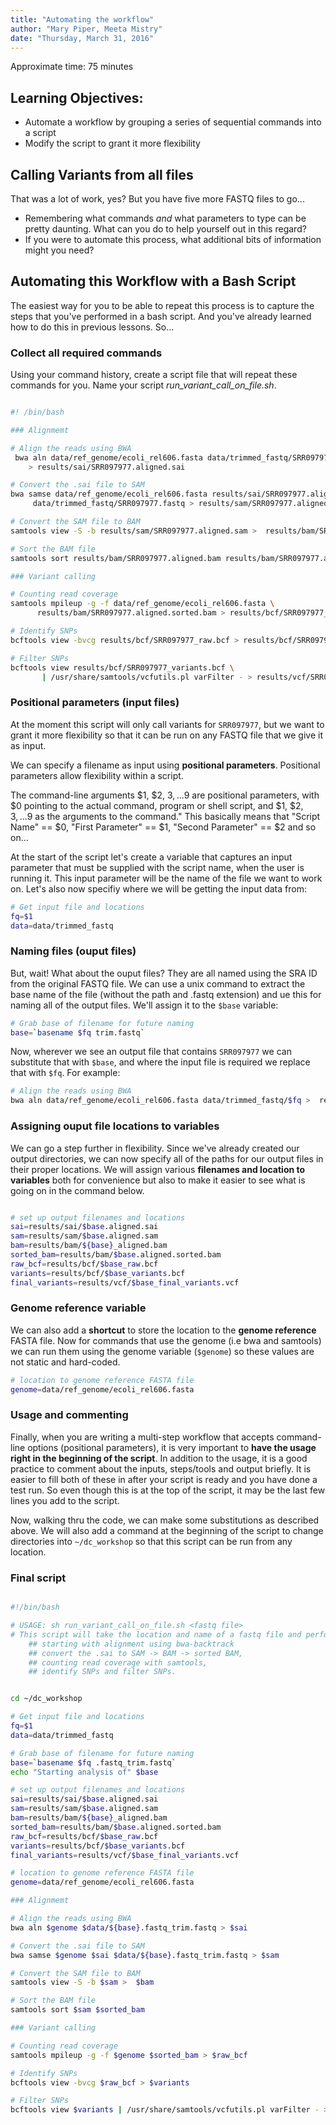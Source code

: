 ```yaml
---
title: "Automating the workflow"
author: "Mary Piper, Meeta Mistry"
date: "Thursday, March 31, 2016"
---
```


Approximate time: 75 minutes

## Learning Objectives:

* Automate a workflow by grouping a series of sequential commands into a script
* Modify the script to grant it more flexibility 

## Calling Variants from all files

That was a lot of work, yes? But you have five more FASTQ files to go...

- Remembering what commands *and* what parameters to type can be pretty daunting. What can
you do to help yourself out in this regard?
- If you were to automate this process, what additional bits of information might you need?


## Automating this Workflow with a Bash Script

The easiest way for you to be able to repeat this process is to capture the steps that
you've performed in a bash script. And you've already learned how to do this in previous
lessons. So...


### Collect all required commands
Using your command history, create a script file that will repeat these commands
for you. Name your script *run_variant_call_on_file.sh*. 

```bash

#! /bin/bash

### Alignmemt

# Align the reads using BWA
 bwa aln data/ref_genome/ecoli_rel606.fasta data/trimmed_fastq/SRR097977.fastq_trim.fastq \
    > results/sai/SRR097977.aligned.sai

# Convert the .sai file to SAM
bwa samse data/ref_genome/ecoli_rel606.fasta results/sai/SRR097977.aligned.sai \
     data/trimmed_fastq/SRR097977.fastq > results/sam/SRR097977.aligned.sam

# Convert the SAM file to BAM
samtools view -S -b results/sam/SRR097977.aligned.sam >  results/bam/SRR097977.aligned.bam

# Sort the BAM file
samtools sort results/bam/SRR097977.aligned.bam results/bam/SRR097977.aligned.sorted.bam

### Variant calling

# Counting read coverage
samtools mpileup -g -f data/ref_genome/ecoli_rel606.fasta \
      results/bam/SRR097977.aligned.sorted.bam > results/bcf/SRR097977_raw.bcf

# Identify SNPs
bcftools view -bvcg results/bcf/SRR097977_raw.bcf > results/bcf/SRR097977_variants.bcf

# Filter SNPs
bcftools view results/bcf/SRR097977_variants.bcf \
       | /usr/share/samtools/vcfutils.pl varFilter - > results/vcf/SRR097977_final_variants.vcf

```

### Positional parameters (input files)
At the moment this script will only call variants for `SRR097977`, but we want to grant it more flexibility so that it can be run on any FASTQ file that we give it as input.

We can specify a filename as input using **positional parameters**. Positional parameters allow flexibility within a script.

The command-line arguments $1, $2, $3,...$9 are positional parameters, with $0 pointing to the actual command, program or shell script, and $1, $2, $3, ...$9 as the arguments to the command." This basically means that "Script Name" == $0, "First Parameter" == $1, "Second Parameter" == $2 and so on...

At the start of the script let's create a variable that captures an input parameter that must be supplied with the script name, when the user is running it. This input parameter will be the name of the file we want to work on. Let's also now specifiy where we will be getting the input data from:

```bash
# Get input file and locations  
fq=$1
data=data/trimmed_fastq
```

### Naming files (ouput files)
But, wait! What about the ouput files? They are all named using the SRA ID from the original FASTQ file. We can use a unix command to extract the base name of the file (without the path and .fastq extension) and ue this for naming all of the output files. We'll assign it to the `$base` variable:

```bash
# Grab base of filename for future naming
base=`basename $fq trim.fastq`
```

Now, wherever we see an output file that contains `SRR097977` we can substitute that with `$base`, and where the input file is required we replace that with `$fq`. For example:

```bash
# Align the reads using BWA
bwa aln data/ref_genome/ecoli_rel606.fasta data/trimmed_fastq/$fq >  results/sai/$base.aligned.sai
```

### Assigning ouput file locations to variables
We can go a step further in flexibility. Since we've already created our output directories, we can now specify all of the paths for our output files in their proper locations. We will assign various **filenames and location to variables** both for convenience but also to make it easier to see what  is going on in the command below.

```bash

# set up output filenames and locations
sai=results/sai/$base.aligned.sai
sam=results/sam/$base.aligned.sam
bam=results/bam/${base}_aligned.bam
sorted_bam=results/bam/$base.aligned.sorted.bam
raw_bcf=results/bcf/$base_raw.bcf
variants=results/bcf/$base_variants.bcf
final_variants=results/vcf/$base_final_variants.vcf

```


### Genome reference variable
We can also add a **shortcut** to store the location to the **genome reference** FASTA file. Now for commands that use the genome (i.e bwa and samtools) we can run them using the genome variable (`$genome`) so these values are not static and hard-coded.

```bash
# location to genome reference FASTA file
genome=data/ref_genome/ecoli_rel606.fasta
```


### Usage and commenting
Finally, when you are writing a multi-step workflow that accepts command-line options (positional parameters), it is very important to **have the usage right in the beginning of the script**. In addition to the usage, it is a good practice to comment about the inputs, steps/tools and output briefly. It is easier to fill both of these in after your script is ready and you have done a test run. So even though this is at the top of the script, it may be the last few lines you add to the script.

Now, walking thru the code, we can make some substitutions as described above. We will also add a command at the beginning of the script to change directories into `~/dc_workshop` so that this script can be run from any location.


### Final script

```bash

#!/bin/bash

# USAGE: sh run_variant_call_on_file.sh <fastq file> 
# This script will take the location and name of a fastq file and perform the following steps on it in a new directory. 
    ## starting with alignment using bwa-backtrack
    ## convert the .sai to SAM -> BAM -> sorted BAM, 
    ## counting read coverage with samtools, 
    ## identify SNPs and filter SNPs.


cd ~/dc_workshop

# Get input file and locations  
fq=$1
data=data/trimmed_fastq

# Grab base of filename for future naming
base=`basename $fq .fastq_trim.fastq`
echo "Starting analysis of" $base

# set up output filenames and locations
sai=results/sai/$base.aligned.sai
sam=results/sam/$base.aligned.sam
bam=results/bam/${base}_aligned.bam
sorted_bam=results/bam/$base.aligned.sorted.bam
raw_bcf=results/bcf/$base_raw.bcf
variants=results/bcf/$base_variants.bcf
final_variants=results/vcf/$base_final_variants.vcf

# location to genome reference FASTA file
genome=data/ref_genome/ecoli_rel606.fasta

### Alignmemt

# Align the reads using BWA
bwa aln $genome $data/${base}.fastq_trim.fastq > $sai

# Convert the .sai file to SAM
bwa samse $genome $sai $data/${base}.fastq_trim.fastq > $sam

# Convert the SAM file to BAM
samtools view -S -b $sam >  $bam

# Sort the BAM file
samtools sort $sam $sorted_bam

### Variant calling

# Counting read coverage
samtools mpileup -g -f $genome $sorted_bam > $raw_bcf

# Identify SNPs
bcftools view -bvcg $raw_bcf > $variants

# Filter SNPs
bcftools view $variants | /usr/share/samtools/vcfutils.pl varFilter - > $final_variants
```









